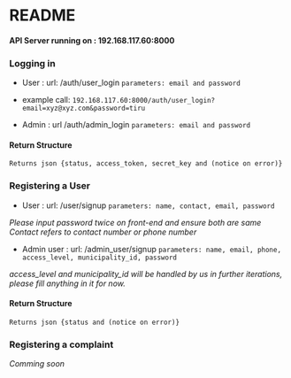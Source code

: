 # README

#### API Server running on : 192.168.117.60:8000

### Logging in

* User : url: /auth/user_login
`parameters: email and password`

* example call: `192.168.117.60:8000/auth/user_login?email=xyz@xyz.com&password=tiru`

* Admin : url  /auth/admin_login
`parameters: email and password`

#### Return Structure

```Returns json {status, access_token, secret_key and (notice on error)}```

### Registering a User

* User : url: /user/signup
`parameters: name, contact, email, password`

*Please input password twice on front-end and ensure both are same*
<br>*Contact refers to contact number or phone number*

* Admin user : url: /admin_user/signup
`parameters: name, email, phone, access_level, municipality_id, password`

*access_level and municipality_id will be handled by us in further iterations, please fill anything in it for now.*

#### Return Structure

```Returns json {status and (notice on error)}```

### Registering a complaint

*Comming soon*
